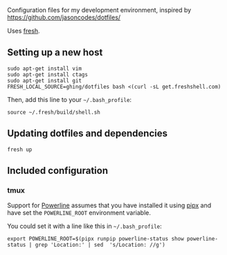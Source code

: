 Configuration files for my development environment, inspired by 
https://github.com/jasoncodes/dotfiles/

Uses [fresh](http://freshshell.com/).

## Setting up a new host

```
sudo apt-get install vim
sudo apt-get install ctags
sudo apt-get install git
FRESH_LOCAL_SOURCE=ghing/dotfiles bash <(curl -sL get.freshshell.com)
```

Then, add this line to your `~/.bash_profile`:

```
source ~/.fresh/build/shell.sh
```

## Updating dotfiles and dependencies

```
fresh up
```

## Included configuration

### tmux

Support for [Powerline](https://powerline.readthedocs.io/en/latest/usage/other.html#tmux-statusline) assumes that you have installed it using [pipx](https://github.com/pipxproject/pipx/) and have set the `POWERLINE_ROOT` environment variable.

You could set it with a line like this in `~/.bash_profile`:

```
export POWERLINE_ROOT=$(pipx runpip powerline-status show powerline-status | grep 'Location:' | sed  's/Location: //g')
```
